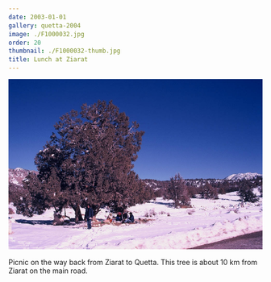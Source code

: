 ```yaml
---
date: 2003-01-01
gallery: quetta-2004
image: ./F1000032.jpg
order: 20
thumbnail: ./F1000032-thumb.jpg
title: Lunch at Ziarat
---
```


![Lunch at Ziarat](./F1000032.jpg)

Picnic on the way back from Ziarat to Quetta. This tree is about 10 km from Ziarat on the main road.